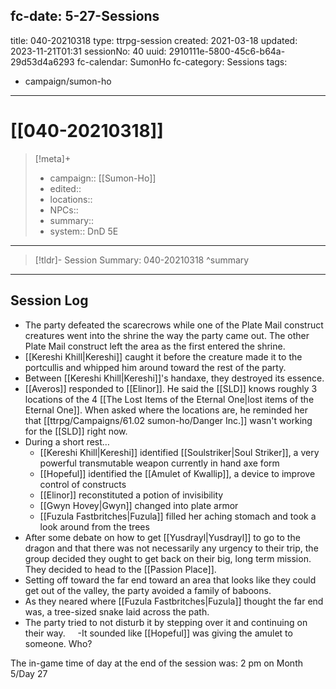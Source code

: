 fc-date: 5-27-Sessions
---
title: 040-20210318
type: ttrpg-session
created: 2021-03-18
updated: 2023-11-21T01:31
sessionNo: 40
uuid: 2910111e-5800-45c6-b64a-29d53d4a6293
fc-calendar: SumonHo
fc-category: Sessions
tags:
  - campaign/sumon-ho
---

# [[040-20210318]]

> [!meta]+
>
> - campaign:: [[Sumon-Ho]]
> - edited::
> - locations::
> - NPCs::
> - summary::
> - system:: DnD 5E

---

> [!tldr]- Session Summary: 040-20210318
>  ^summary

---

## Session Log

- The party defeated the scarecrows while one of the Plate Mail construct creatures went into the shrine the way the party came out. The other Plate Mail construct left the area as the first entered the shrine.
- [[Kereshi Khill|Kereshi]] caught it before the creature made it to the portcullis and whipped him around toward the rest of the party.
- Between [[Kereshi Khill|Kereshi]]'s handaxe, they destroyed its essence.
- [[Averos]] responded to [[Elinor]]. He said the [[SLD]] knows roughly 3 locations of the 4 [[The Lost Items of the Eternal One|lost items of the Eternal One]]. When asked where the locations are, he reminded her that [[ttrpg/Campaigns/61.02 sumon-ho/Danger Inc.]] wasn't working for the [[SLD]] right now.
- During a short rest…
    - [[Kereshi Khill|Kereshi]] identified [[Soulstriker|Soul Striker]], a very powerful transmutable weapon currently in hand axe form
    - [[Hopeful]] identified the [[Amulet of Kwallip]], a device to improve control of constructs
    - [[Elinor]] reconstituted a potion of invisibility
    - [[Gwyn Hovey|Gwyn]] changed into plate armor
    - [[Fuzula Fastbritches|Fuzula]] filled her aching stomach and took a look around from the trees
- After some debate on how to get [[Yusdrayl|Yusdrayl]] to go to the dragon and that there was not necessarily any urgency to their trip, the group decided they ought to get back on their big, long term mission. They decided to head to the [[Passion Place]].
- Setting off toward the far end toward an area that looks like they could get out of the valley, the party avoided a family of baboons.
- As they neared where [[Fuzula Fastbritches|Fuzula]] thought the far end was, a tree-sized snake laid across the path.
- The party tried to not disturb it by stepping over it and continuing on their way.
    -It sounded like [[Hopeful]] was giving the amulet to someone. Who?

The in-game time of day at the end of the session was: 2 pm on Month 5/Day 27
